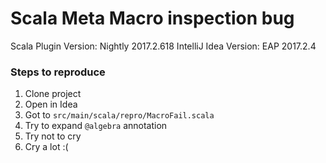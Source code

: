 # Scala Meta Macro inspection bug

Scala Plugin Version: Nightly 2017.2.618
IntelliJ Idea Version: EAP 2017.2.4

### Steps to reproduce
1. Clone project
1. Open in Idea
1. Got to `src/main/scala/repro/MacroFail.scala`
1. Try to expand `@algebra` annotation
1. Try not to cry
1. Cry a lot :(
